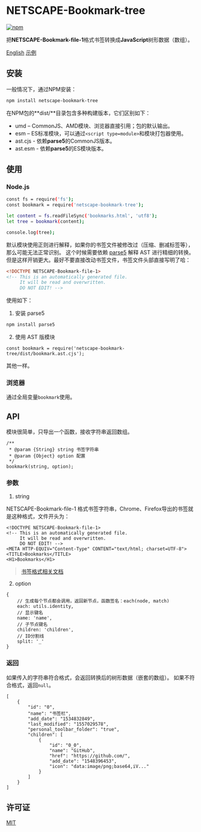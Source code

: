 # NETSCAPE-Bookmark-tree

[![npm](https://img.shields.io/npm/v/netscape-bookmark-tree.svg?color=%23CB3837)](https://www.npmjs.com/package/netscape-bookmark-tree)

把**NETSCAPE-Bookmark-file-1**格式书签转换成**JavaScript**树形数据（数组）。

[English](README.md)
[示例](https://kobezhu.github.io/netscape-bookmark-tree/example)

## 安装

一般情况下，通过NPM安装：

```sh
npm install netscape-bookmark-tree
```

在NPM包的**dist/**目录包含多种构建版本，它们区别如下：

- umd – CommonJS、AMD模块、浏览器直接引用；包的默认输出。
- esm – ES标准模块，可以通过`<script type=module>`和模块打包器使用。
- ast.cjs - 依赖**parse5**的CommonJS版本。
- ast.esm - 依赖**parse5**的ES模块版本。

## 使用

### Node.js

```sh
const fs = require('fs');
const bookmark = require('netscape-bookmark-tree');

let content = fs.readFileSync('bookmarks.html', 'utf8');
let tree = bookmark(content);

console.log(tree);
```

默认模块使用正则进行解释，如果你的书签文件被修改过（压缩、删减标签等），那么可能无法正常识别。
这个时候需要依赖 [parse5](https://github.com/inikulin/parse5) 解释 AST 进行精细的转换。
但是这样开销更大。最好不要直接改动书签文件，书签文件头部直接写明了哈：

```html
<!DOCTYPE NETSCAPE-Bookmark-file-1>
<!-- This is an automatically generated file.
     It will be read and overwritten.
     DO NOT EDIT! -->
```

使用如下：

1. 安装 parse5
```sh
npm install parse5
```

2. 使用 AST 版模块
```
const bookmark = require('netscape-bookmark-tree/dist/bookmark.ast.cjs');
```
其他一样。

### 浏览器

通过全局变量`bookmark`使用。

## API

模块很简单，只导出一个函数，接收字符串返回数组。

```
/**
 * @param {String} string 书签字符串
 * @param {Object} option 配置
 */
bookmark(string, option);
```

### 参数

1. string

NETSCAPE-Bookmark-file-1 格式书签字符串，Chrome、Firefox导出的书签就是这种格式，文件开头为：

```
<!DOCTYPE NETSCAPE-Bookmark-file-1>
<!-- This is an automatically generated file.
     It will be read and overwritten.
     DO NOT EDIT! -->
<META HTTP-EQUIV="Content-Type" CONTENT="text/html; charset=UTF-8">
<TITLE>Bookmarks</TITLE>
<H1>Bookmarks</H1>
```

> [书签格式相关文档](https://docs.microsoft.com/en-us/previous-versions/windows/internet-explorer/ie-developer/platform-apis/aa753582(v=vs.85))

2. option

```
{
    // 生成每个节点都会调用，返回新节点，函数签名：each(node, match)
    each: utils.identity,
    // 显示键名
    name: 'name',
    // 子节点键名
    children: 'children',
    // ID分割线
    split: '_'
}
```

### 返回

如果传入的字符串符合格式，会返回转换后的树形数据（嵌套的数组）。
如果不符合格式，返回`null`。

```
[
    {
        "id": "0",
        "name": "书签栏",
        "add_date": "1534832849",
        "last_modified": "1557029578",
        "personal_toolbar_folder": "true",
        "children": [
            {
                "id": "0_0",
                "name": "GitHub",
                "href": "https://github.com/",
                "add_date": "1548396453",
                "icon": "data:image/png;base64,iV..."
            }
        ]
    }
]
```

## 许可证

[MIT](LICENSE)